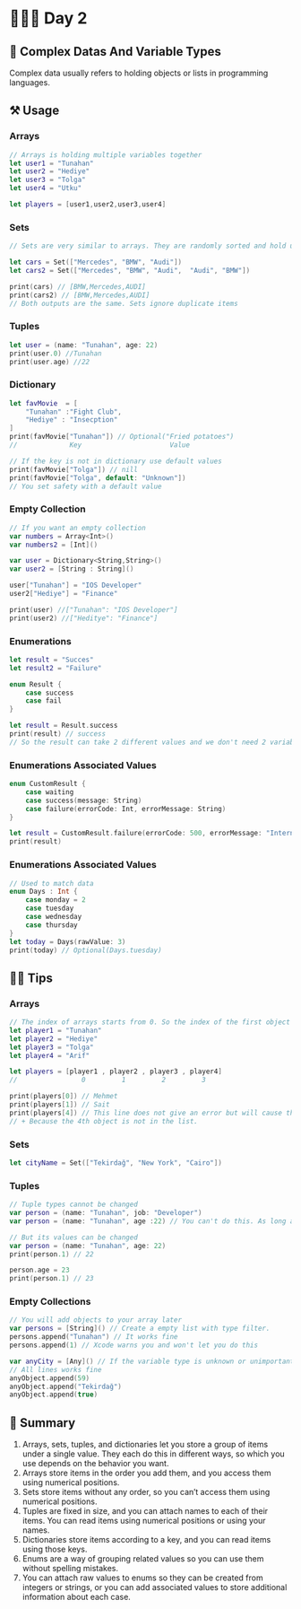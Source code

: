 # 👨🏻‍💻 Day 2

## 📖 Complex Datas And Variable Types 
Complex data usually refers to holding objects or lists in programming languages.

## ⚒️ Usage 

### Arrays
```swift
// Arrays is holding multiple variables together
let user1 = "Tunahan"
let user2 = "Hediye"
let user3 = "Tolga"
let user4 = "Utku"

let players = [user1,user2,user3,user4]
```

### Sets
```swift
// Sets are very similar to arrays. They are randomly sorted and hold unique items.

let cars = Set(["Mercedes", "BMW", "Audi"])
let cars2 = Set(["Mercedes", "BMW", "Audi",  "Audi", "BMW"])

print(cars) // [BMW,Mercedes,AUDI]
print(cars2) // [BMW,Mercedes,AUDI]
// Both outputs are the same. Sets ignore duplicate items
```

### Tuples 
```swift
let user = (name: "Tunahan", age: 22)
print(user.0) //Tunahan
print(user.age) //22
```

### Dictionary
```swift
let favMovie  = [
    "Tunahan" :"Fight Club",
    "Hediye" : "Insecption"
]
print(favMovie["Tunahan"]) // Optional("Fried potatoes")
//             Key                      Value

// If the key is not in dictionary use default values
print(favMovie["Tolga"]) // nill
print(favMovie["Tolga", default: "Unknown"])
// You set safety with a default value
```

### Empty Collection
```swift
// If you want an empty collection
var numbers = Array<Int>()
var numbers2 = [Int]()

var user = Dictionary<String,String>()
var user2 = [String : String]()

user["Tunahan"] = "IOS Developer"
user2["Hediye"] = "Finance"

print(user) //["Tunahan": "IOS Developer"]
print(user2) //["Heditye": "Finance"]
```

### Enumerations

```swift
let result = "Succes"
let result2 = "Failure"

enum Result {
    case success
    case fail
}

let result = Result.success
print(result) // success
// So the result can take 2 different values and we don't need 2 variables for that.
```

### Enumerations Associated Values

```swift
enum CustomResult {
    case waiting
    case success(message: String)
    case failure(errorCode: Int, errorMessage: String)
}

let result = CustomResult.failure(errorCode: 500, errorMessage: "Internal Server Error")
print(result)
```

### Enumerations Associated Values
```swift
// Used to match data
enum Days : Int {
    case monday = 2
    case tuesday
    case wednesday
    case thursday
}
let today = Days(rawValue: 3)
print(today) // Optional(Days.tuesday)
```
## 🤏🏻 Tips 

### Arrays

```swift
// The index of arrays starts from 0. So the index of the first object is 0.
let player1 = "Tunahan"
let player2 = "Hediye"
let player3 = "Tolga"
let player4 = "Arif"

let players = [player1 , player2 , player3 , player4]
//                0         1         2         3

print(players[0]) // Mehmet
print(players[1]) // Sait
print(players[4]) // This line does not give an error but will cause the program to generate a fatal error. +
// + Because the 4th object is not in the list.
```

### Sets
```swift
let cityName = Set(["Tekirdağ", "New York", "Cairo"])
```


### Tuples

```swift
// Tuple types cannot be changed
var person = (name: "Tunahan", job: "Developer")
var person = (name: "Tunahan", age :22) // You can't do this. As long as this line exists, you will get an error.
```

```swift
// But its values can be changed
var person = (name: "Tunahan", age: 22)
print(person.1) // 22

person.age = 23
print(person.1) // 23
```

### Empty Collections

```swift
// You will add objects to your array later
var persons = [String]() // Create a empty list with type filter.
persons.append("Tunahan") // It works fine
persons.append(1) // Xcode warns you and won't let you do this
```

```swift
var anyCity = [Any]() // If the variable type is unknown or unimportant, accept any.
// All lines works fine
anyObject.append(59)
anyObject.append("Tekirdağ")
anyObject.append(true)
```

## 📖 Summary

1. Arrays, sets, tuples, and dictionaries let you store a group of items under a single value. They each do this in different ways, so which you use depends on the behavior you want.
2. Arrays store items in the order you add them, and you access them using numerical positions.
3. Sets store items without any order, so you can’t access them using numerical positions.
4. Tuples are fixed in size, and you can attach names to each of their items. You can read items using numerical positions or using your names.
5. Dictionaries store items according to a key, and you can read items using those keys.
6. Enums are a way of grouping related values so you can use them without spelling mistakes.
7. You can attach raw values to enums so they can be created from integers or strings, or you can add associated values to store additional information about each case.





















